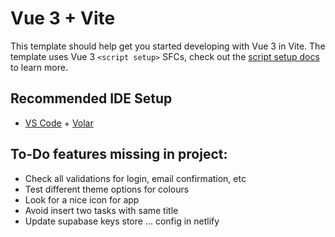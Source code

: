 # Vue 3 + Vite

This template should help get you started developing with Vue 3 in Vite. The template uses Vue 3 `<script setup>` SFCs, check out the [script setup docs](https://v3.vuejs.org/api/sfc-script-setup.html#sfc-script-setup) to learn more.

## Recommended IDE Setup

- [VS Code](https://code.visualstudio.com/) + [Volar](https://marketplace.visualstudio.com/items?itemName=Vue.volar)

## To-Do features missing in project:

- Check all validations for login, email confirmation, etc
- Test different theme options for colours
- Look for a nice icon for app
- Avoid insert two tasks with same title
- Update supabase keys store ... config in netlify
